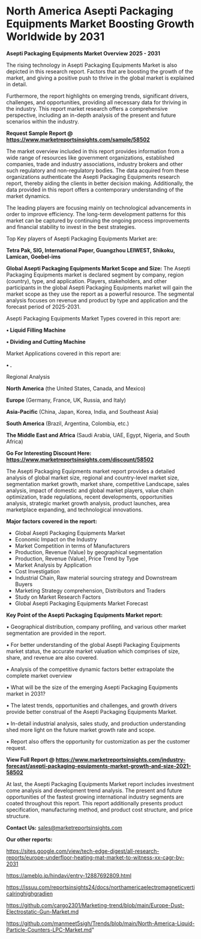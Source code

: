 # North America Asepti Packaging Equipments Market Boosting Growth Worldwide by 2031

<Strong> Asepti Packaging Equipments Market Overview 2025 - 2031</strong>

The rising technology in Asepti Packaging Equipments Market is also depicted in this research report. Factors that are boosting the growth of the market, and giving a positive push to thrive in the global market is explained in detail.

Furthermore, the report highlights on emerging trends, significant drivers, challenges, and opportunities, providing all necessary data for thriving in the industry. This report market research offers a comprehensive perspective, including an in-depth analysis of the present and future scenarios within the industry.

<strong>Request Sample Report @ <a href=https://www.marketreportsinsights.com/sample/58502>https://www.marketreportsinsights.com/sample/58502</a></strong>

The market overview included in this report provides information from a wide range of resources like government organizations, established companies, trade and industry associations, industry brokers and other such regulatory and non-regulatory bodies. The data acquired from these organizations authenticate the Asepti Packaging Equipments research report, thereby aiding the clients in better decision making. Additionally, the data provided in this report offers a contemporary understanding of the market dynamics.

The leading players are focusing mainly on technological advancements in order to improve efficiency. The long-term development patterns for this market can be captured by continuing the ongoing process improvements and financial stability to invest in the best strategies.

Top Key players of Asepti Packaging Equipments Market are:

<strong>Tetra Pak, SIG, International Paper, Guangzhou LEIWEST, Shikoku, Lamican, Goebel-ims</strong>

<strong><b>Global Asepti Packaging Equipments Market Scope and Size:</b></strong>
The Asepti Packaging Equipments market is declared segment by company, region (country), type, and application. Players, stakeholders, and other participants in the global Asepti Packaging Equipments market will gain the market scope as they use the report as a powerful resource. The segmental analysis focuses on revenue and product by type and application and the forecast period of 2025-2031.

Asepti Packaging Equipments Market Types covered in this report are:

<strong>• Liquid Filling Machine

• Dividing and Cutting Machine</strong>

Market Applications covered in this report are:

<strong>• .</strong> 

Regional Analysis

<strong>North America</strong> (the United States, Canada, and Mexico)

<strong>Europe</strong> (Germany, France, UK, Russia, and Italy)

<strong>Asia-Pacific</strong> (China, Japan, Korea, India, and Southeast Asia)

<strong>South America</strong> (Brazil, Argentina, Colombia, etc.)

<strong>The Middle East and Africa</strong> (Saudi Arabia, UAE, Egypt, Nigeria, and South Africa)

<strong>Go For Interesting Discount Here: <a href=https://www.marketreportsinsights.com/discount/58502>https://www.marketreportsinsights.com/discount/58502</a></strong>

The Asepti Packaging Equipments market report provides a detailed analysis of global market size, regional and country-level market size, segmentation market growth, market share, competitive Landscape, sales analysis, impact of domestic and global market players, value chain optimization, trade regulations, recent developments, opportunities analysis, strategic market growth analysis, product launches, area marketplace expanding, and technological innovations.

<strong><b>Major factors covered in the report:</b></strong>
<ul>
  <li>Global Asepti Packaging Equipments Market </li>
  <li>Economic Impact on the Industry</li>
  <li>Market Competition in terms of Manufacturers</li>
  <li>Production, Revenue (Value) by geographical segmentation</li>
  <li>Production, Revenue (Value), Price Trend by Type</li>
  <li>Market Analysis by Application</li>
  <li>Cost Investigation</li>
  <li>Industrial Chain, Raw material sourcing strategy and Downstream Buyers</li>
  <li>Marketing Strategy comprehension, Distributors and Traders</li>
  <li>Study on Market Research Factors</li>
  <li>Global Asepti Packaging Equipments Market Forecast</li>
</ul>

<strong><b>Key Point of the Asepti Packaging Equipments Market report:</b></strong>

• Geographical distribution, company profiling, and various other market segmentation are provided in the report.

• For better understanding of the global Asepti Packaging Equipments market status, the accurate market valuation which comprises of size, share, and revenue are also covered.

• Analysis of the competitive dynamic factors better extrapolate the complete market overview

• What will be the size of the emerging Asepti Packaging Equipments market in 2031?

• The latest trends, opportunities and challenges, and growth drivers provide better construal of the Asepti Packaging Equipments Market.

• In-detail industrial analysis, sales study, and production understanding shed more light on the future market growth rate and scope.

• Report also offers the opportunity for customization as per the customer request.

<strong><b>View Full Report @ <a href=https://www.marketreportsinsights.com/industry-forecast/asepti-packaging-equipments-market-growth-and-size-2021-58502>https://www.marketreportsinsights.com/industry-forecast/asepti-packaging-equipments-market-growth-and-size-2021-58502</a></b></strong>


At last, the Asepti Packaging Equipments Market report includes investment come analysis and development trend analysis. The present and future opportunities of the fastest growing international industry segments are coated throughout this report. This report additionally presents product specification, manufacturing method, and product cost structure, and price structure.

<strong>Contact Us:</strong>
sales@marketreportsinsights.com

<strong>Our other reports:</strong>

<a href=https://sites.google.com/view/tech-edge-digest/all-research-reports/europe-underfloor-heating-mat-market-to-witness-xx-cagr-by-2031>https://sites.google.com/view/tech-edge-digest/all-research-reports/europe-underfloor-heating-mat-market-to-witness-xx-cagr-by-2031</a>

<a href=https://ameblo.jp/hindavi/entry-12887692809.html>https://ameblo.jp/hindavi/entry-12887692809.html</a>

<a href=https://issuu.com/reportsinsights24/docs/northamericaelectromagneticverticalringhighgradien>https://issuu.com/reportsinsights24/docs/northamericaelectromagneticverticalringhighgradien</a>

<a href=https://github.com/cargo2301/Marketing-trend/blob/main/Europe-Dust-Electrostatic-Gun-Market.md>https://github.com/cargo2301/Marketing-trend/blob/main/Europe-Dust-Electrostatic-Gun-Market.md</a>

<a href=https://github.com/manmeet5sigh/Trends/blob/main/North-America-Liquid-Particle-Counters-LPC-Market.md>https://github.com/manmeet5sigh/Trends/blob/main/North-America-Liquid-Particle-Counters-LPC-Market.md</a>"
